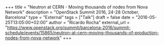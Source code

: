 +++
title = "Neutron at CERN - Moving thousands of nodes from Nova Network"
description = "OpenStack Summit 2016, 24-28 October, Barcelona"
type = "External"
tags = ["Talk"]
draft = false
date = "2016-05-25T13:05:00+02:00"
author = "Ricardo Rocha"
external_url = "https://www.openstack.org/summit/barcelona-2016/summit-schedule/events/15865/neutron-at-cern-moving-thousands-of-production-nodes-from-nova-network"
+++
